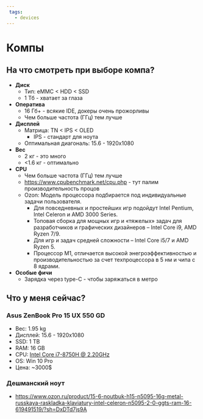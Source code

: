 ```yaml
---
 tags:
   - devices
---
```


# Компы

## На что смотреть при выборе компа?

- **Диск**
    - Тип: eMMC < HDD < SSD
    - 1 Тб - хватает за глаза
- **Оператива**
    - 16 Гб+ - всякие IDE, докеры очень прожорливы
    - Чем больше частота (ГГц) тем лучше
- **Дисплей**
    - Матрица: TN < IPS < OLED
        - IPS - стандарт для ноута
    - Оптимальная диагональ: 15.6 - 1920x1080
- **Вес**
    - 2 кг - это много
    - <1.6 кг - оптимально
- **CPU**
    - Чем больше частота (ГГц) тем лучше
    - <https://www.cpubenchmark.net/cpu.php> - тут палим производительность процов
    - Ozon: Модель процессора подбирается под индивидуальные задачи пользователя.
        - Для повседневных и простейших игр подойдут Intel Pentium, Intel Celeron и AMD 3000 Series.
        - Топовая сборка для мощных игр и «тяжелых» задач для разработчиков и графических дизайнеров – Intel Core i9,
          AMD
          Ryzen 7/9.
        - Для игр и задач средней сложности – Intel Core i5/7 и AMD Ryzen 5.
        - Процессор M1, отличается высокой энегроэффективностью и производительностью за счет техпроцессора в 5 нм и
          чипа с
          8 ядрами.
- **Особые фичи**
    - Зарядка через type-C - чтобы заряжаться в метро

## Что у меня сейчас?

### Asus ZenBook Pro 15 UX 550 GD

- Вес: 1.95 kg
- Дисплей: 15.6 - 1920x1080
- SSD: 1 TB
- RAM:  16 GB
- CPU: [Intel Core i7-8750H @ 2.20GHz](https://www.cpubenchmark.net/cpu.php?cpu=Intel+Core+i7-8750H+%40+2.20GHz&id=3237)
- OS: Win 10 Pro
- Цена: ~3000$

### Дешманский ноут

- <https://www.ozon.ru/product/15-6-noutbuk-h15-n5095-16g-metal-russkaya-raskladka-klaviatury-intel-celeron-n5095-2-0-ggts-ram-16-619491519/?sh=DxDTd7js9A>
